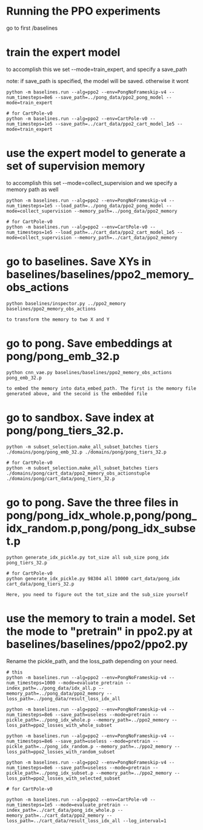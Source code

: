 # Running the PPO experiments
    
go to first /baselines
    
# train the expert model

to accomplish this we set --mode=train\_expert, and specify a save\_path

note: if save\_path is specified, the model will be saved. otherwise it wont

    python -m baselines.run --alg=ppo2 --env=PongNoFrameskip-v4 --num_timesteps=8e6 --save_path=../pong_data/ppo2_pong_model --mode=train_expert
    
    # for CartPole-v0
    python -m baselines.run --alg=ppo2 --env=CartPole-v0 --num_timesteps=1e5 --save_path=../cart_data/ppo2_cart_model_1e5 --mode=train_expert
    
# use the expert model to generate a set of supervision memory

to accomplish this set --mode=collect\_supervision
and we specify a memory path as well

    python -m baselines.run --alg=ppo2 --env=PongNoFrameskip-v4 --num_timesteps=1e5 --load_path=../pong_data/ppo2_pong_model --mode=collect_supervision --memory_path=../pong_data/ppo2_memory
    
    # for CartPole-v0
    python -m baselines.run --alg=ppo2 --env=CartPole-v0 --num_timesteps=1e5 --load_path=../cart_data/ppo2_cart_model_1e5 --mode=collect_supervision --memory_path=../cart_data/ppo2_memory
    

# go to baselines. Save XYs in baselines/baselines/ppo2_memory_obs_actions

    python baselines/inspector.py ../ppo2_memory baselines/ppo2_memory_obs_actions
    
    to transform the memory to two X and Y
    
    
# go to pong. Save embeddings at pong/pong_emb_32.p

    python cnn_vae.py baselines/baselines/ppo2_memory_obs_actions pong_emb_32.p
    
    to embed the memory into data_embed_path. The first is the memory file generated above, and the second is the embedded file

# go to sandbox. Save index at pong/pong_tiers_32.p.
    
    python -m subset_selection.make_all_subset_batches tiers ./domains/pong/pong_emb_32.p ./domains/pong/pong_tiers_32.p

    # for CartPole-v0
    python -m subset_selection.make_all_subset_batches tiers ./domains/pong/cart_data/ppo2_memory_obs_actionstuple ./domains/pong/cart_data/pong_tiers_32.p
# go to pong. Save the three files in pong/pong_idx_whole.p,pong/pong_idx_random.p,pong/pong_idx_subset.p
    
    python generate_idx_pickle.py tot_size all sub_size pong_idx pong_tiers_32.p
    
    # for CartPole-v0
    python generate_idx_pickle.py 98304 all 10000 cart_data/pong_idx cart_data/pong_tiers_32.p
    
    Here, you need to figure out the tot_size and the sub_size yourself
    
    
# use the memory to train a model. Set the mode to "pretrain" in ppo2.py at baselines/baselines/ppo2/ppo2.py
Rename the pickle_path, and the loss_path depending on your need.

    # this
    python -m baselines.run --alg=ppo2 --env=PongNoFrameskip-v4 --num_timesteps=1000 --mode=evaluate_pretrain --index_path=../pong_data/idx_all.p --memory_path=../pong_data/ppo2_memory --loss_path=../pong_data/result_loss_idx_all

    python -m baselines.run --alg=ppo2 --env=PongNoFrameskip-v4 --num_timesteps=8e6 --save_path=useless --mode=pretrain --pickle_path=../pong_idx_whole.p --memory_path=../ppo2_memory --loss_path=ppo2_losses_with_whole_subset
    
    python -m baselines.run --alg=ppo2 --env=PongNoFrameskip-v4 --num_timesteps=8e6 --save_path=useless --mode=pretrain --pickle_path=../pong_idx_random.p --memory_path=../ppo2_memory --loss_path=ppo2_losses_with_random_subset
    
    python -m baselines.run --alg=ppo2 --env=PongNoFrameskip-v4 --num_timesteps=8e6 --save_path=useless --mode=pretrain --pickle_path=../pong_idx_subset.p --memory_path=../ppo2_memory --loss_path=ppo2_losses_with_selected_subset
    
    # for CartPole-v0
    
    python -m baselines.run --alg=ppo2 --env=CartPole-v0 --num_timesteps=1e5 --mode=evaluate_pretrain --index_path=../cart_data/pong_idx_whole.p --memory_path=../cart_data/ppo2_memory --loss_path=../cart_data/result_loss_idx_all --log_interval=1
    
    
    
    
    
    
